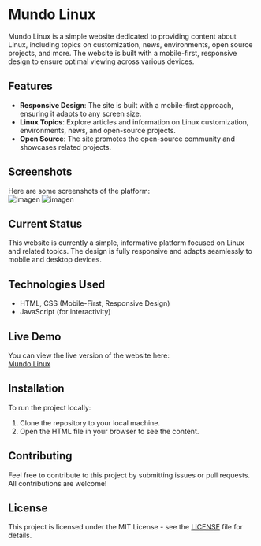 # Mundo Linux

Mundo Linux is a simple website dedicated to providing content about Linux, including topics on customization, news, environments, open source projects, and more. The website is built with a mobile-first, responsive design to ensure optimal viewing across various devices.


## Features

- **Responsive Design**: The site is built with a mobile-first approach, ensuring it adapts to any screen size.
- **Linux Topics**: Explore articles and information on Linux customization, environments, news, and open-source projects.
- **Open Source**: The site promotes the open-source community and showcases related projects.

## Screenshots

Here are some screenshots of the platform:<br>
![imagen](https://github.com/user-attachments/assets/93cfe5e8-1e61-4896-bf16-30084e711e5a)
![imagen](https://github.com/user-attachments/assets/4dee518c-4f3b-4ec7-a5ab-4f1b8fe7ed22)

  
## Current Status

This website is currently a simple, informative platform focused on Linux and related topics. The design is fully responsive and adapts seamlessly to mobile and desktop devices.

## Technologies Used

- HTML, CSS (Mobile-First, Responsive Design)
- JavaScript (for interactivity)
  
## Live Demo

You can view the live version of the website here:  
[Mundo Linux](https://ankkdev.github.io/mundolinux.github.io/)

## Installation

To run the project locally:
1. Clone the repository to your local machine.
2. Open the HTML file in your browser to see the content.

## Contributing

Feel free to contribute to this project by submitting issues or pull requests. All contributions are welcome!

## License

This project is licensed under the MIT License - see the [LICENSE](LICENSE) file for details.
